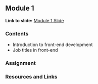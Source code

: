 ## Module 1

**Link to slide:** [Module 1 Slide][1]

### Contents
- Introduction to front-end development
- Job titles in front-end

### Assignment

### Resources and Links

[1]: https://app.ludus.one/fa30a2be-7c33-441f-ad61-c2b3fdaa5238#1
